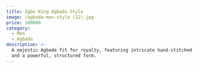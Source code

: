 ```yaml
---
title: Igbo King Agbada Style
image: /agbada-men-style (12).jpg
price: 100000
category:
  - Men
  - Agbada
description: >-
  A majestic Agbada fit for royalty, featuring intricate hand-stitched details
  and a powerful, structured form.
---
```


